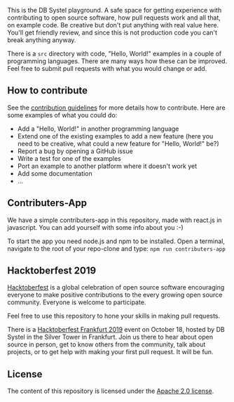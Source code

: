 This is the DB Systel playground. A safe space for getting experience with contributing to open source software, how pull requests work and all that, on example code. Be creative but don't put anything with real value here. You'll get friendly review, and since this is not production code you can't break anything anyway.

There is a `src` directory with code, "Hello, World!" examples in a couple of programming languages. There are many ways how these can be improved. Feel free to submit pull requests with what you would change or add.

## How to contribute

See the [contribution guidelines](CONTRIBUTING.md) for more details how to contribute. Here are some examples of what you could do:

* Add a "Hello, World!" in another programming language
* Extend one of the existing examples to add a new feature (here you need to be creative, what could a new feature for "Hello, World!" be?)
* Report a bug by opening a GitHub issue
* Write a test for one of the examples
* Port an example to another platform where it doesn't work yet
* Add some documentation
* ...

## Contributers-App

We have a simple contributers-app in this repository, made with react.js in javascript.
You can add yourself with some info about you :-)

To start the app you need node.js and npm to be installed.
Open a terminal, navigate to the root of your repo-clone and type:
`npm run contributers-app`

## Hacktoberfest 2019

[Hacktoberfest](https://hacktoberfest.digitalocean.com/) is a global celebration of open source software encouraging everyone to make positive contributions to the every growing open source community. Everyone is welcome to participate.

Feel free to use this repository to hone your skills in making pull requests.

There is a [Hacktoberfest Frankfurt 2019](https://hacktoberffm.de/) event on October 18, hosted by DB Systel in the Silver Tower in Frankfurt. Join us there to hear about open source in person, get to know others from the community, talk about projects, or to get help with making your first pull request. It will be fun.

## License

The content of this repository is licensed under the [Apache 2.0 license](http://www.apache.org/licenses/LICENSE-2.0).
